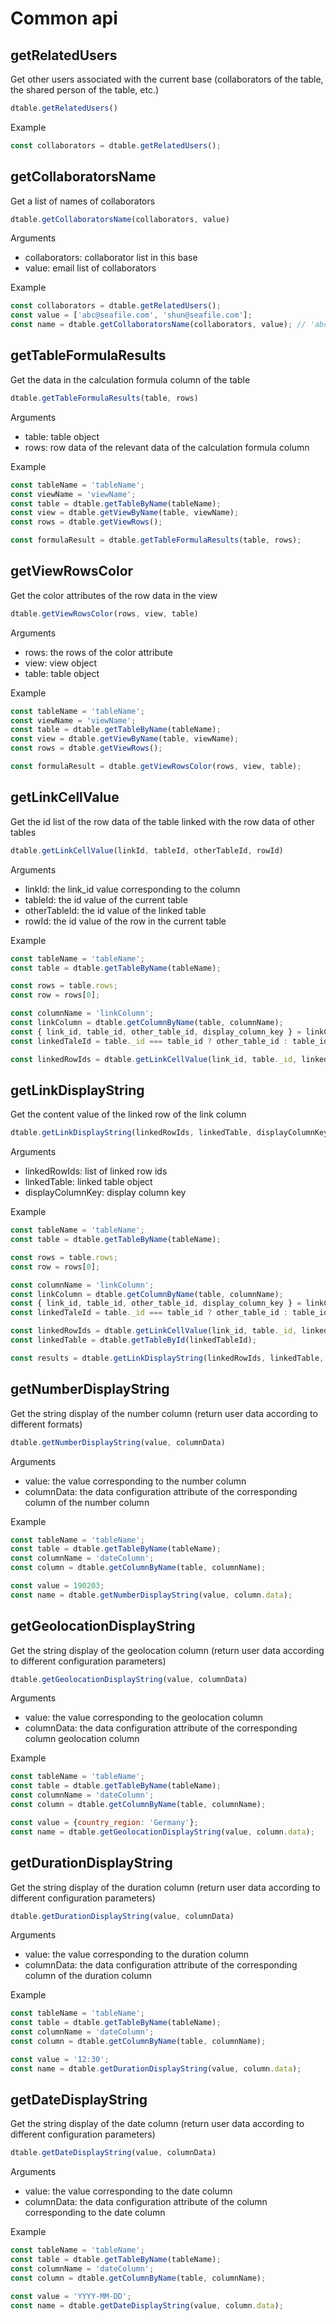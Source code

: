 # Common api

## getRelatedUsers

Get other users associated with the current base (collaborators of the table, the shared person of the table, etc.)

```javascript
dtable.getRelatedUsers()
```

Example

```javascript
const collaborators = dtable.getRelatedUsers();
```

## getCollaboratorsName

Get a list of names of collaborators

```javascript
dtable.getCollaboratorsName(collaborators, value)
```

Arguments

* collaborators: collaborator list in this base
* value: email list of collaborators

Example

```javascript
const collaborators = dtable.getRelatedUsers();
const value = ['abc@seafile.com', 'shun@seafile.com'];
const name = dtable.getCollaboratorsName(collaborators, value); // 'abc, shun'
```

## getTableFormulaResults

Get the data in the calculation formula column of the table

```javascript
dtable.getTableFormulaResults(table, rows)
```

Arguments

* table: table object
* rows: row data of the relevant data of the calculation formula column

Example

```javascript
const tableName = 'tableName';
const viewName = 'viewName';
const table = dtable.getTableByName(tableName);
const view = dtable.getViewByName(table, viewName);
const rows = dtable.getViewRows();

const formulaResult = dtable.getTableFormulaResults(table, rows);
```

## getViewRowsColor

Get the color attributes of the row data in the view

```javascript
dtable.getViewRowsColor(rows, view, table)
```

Arguments

* rows: the rows of the color attribute
* view: view object
* table: table object

Example

```javascript
const tableName = 'tableName';
const viewName = 'viewName';
const table = dtable.getTableByName(tableName);
const view = dtable.getViewByName(table, viewName);
const rows = dtable.getViewRows();

const formulaResult = dtable.getViewRowsColor(rows, view, table);
```

## getLinkCellValue

Get the id list of the row data of the table linked with the row data of other tables

```javascript
dtable.getLinkCellValue(linkId, tableId, otherTableId, rowId)
```

Arguments

* linkId: the link_id value corresponding to the column
* tableId: the id value of the current table
* otherTableId: the id value of the linked table
* rowId: the id value of the row in the current table

Example

```javascript
const tableName = 'tableName';
const table = dtable.getTableByName(tableName);

const rows = table.rows;
const row = rows[0];

const columnName = 'linkColumn';
const linkColumn = dtable.getColumnByName(table, columnName);
const { link_id, table_id, other_table_id, display_column_key } = linkColumn.data;
const linkedTaleId = table._id === table_id ? other_table_id : table_id;

const linkedRowIds = dtable.getLinkCellValue(link_id, table._id, linkedTableId, row._id);
```


## getLinkDisplayString

Get the content value of the linked row of the link column

```javascript
dtable.getLinkDisplayString(linkedRowIds, linkedTable, displayColumnKey)
```

Arguments

* linkedRowIds: list of linked row ids
* linkedTable: linked table object
* displayColumnKey: display column key

Example

```javascript
const tableName = 'tableName';
const table = dtable.getTableByName(tableName);

const rows = table.rows;
const row = rows[0];

const columnName = 'linkColumn';
const linkColumn = dtable.getColumnByName(table, columnName);
const { link_id, table_id, other_table_id, display_column_key } = linkColumn.data;
const linkedTaleId = table._id === table_id ? other_table_id : table_id;

const linkedRowIds = dtable.getLinkCellValue(link_id, table._id, linkedTableId, row._id);
const linkedTable = dtable.getTableById(linkedTableId);

const results = dtable.getLinkDisplayString(linkedRowIds, linkedTable, display_column_key);
```

## getNumberDisplayString

Get the string display of the number column (return user data according to different formats)

```javascript
dtable.getNumberDisplayString(value, columnData)
```

Arguments

* value: the value corresponding to the number column
* columnData: the data configuration attribute of the corresponding column of the number column

Example

```javascript
const tableName = 'tableName';
const table = dtable.getTableByName(tableName);
const columnName = 'dateColumn';
const column = dtable.getColumnByName(table, columnName);

const value = 190203;
const name = dtable.getNumberDisplayString(value, column.data);
```

## getGeolocationDisplayString

Get the string display of the geolocation column (return user data according to different configuration parameters)

```javascript
dtable.getGeolocationDisplayString(value, columnData)
```

Arguments

* value: the value corresponding to the geolocation column
* columnData: the data configuration attribute of the corresponding column geolocation column

Example

```javascript
const tableName = 'tableName';
const table = dtable.getTableByName(tableName);
const columnName = 'dateColumn';
const column = dtable.getColumnByName(table, columnName);

const value = {country_region: 'Germany'};
const name = dtable.getGeolocationDisplayString(value, column.data);
```

## getDurationDisplayString

Get the string display of the duration column (return user data according to different configuration parameters)

```javascript
dtable.getDurationDisplayString(value, columnData)
```

Arguments

* value: the value corresponding to the duration column
* columnData: the data configuration attribute of the corresponding column of the duration column

Example

```javascript
const tableName = 'tableName';
const table = dtable.getTableByName(tableName);
const columnName = 'dateColumn';
const column = dtable.getColumnByName(table, columnName);

const value = '12:30';
const name = dtable.getDurationDisplayString(value, column.data);
```

## getDateDisplayString

Get the string display of the date column (return user data according to different configuration parameters)

```javascript
dtable.getDateDisplayString(value, columnData)
```

Arguments

* value: the value corresponding to the date column
* columnData: the data configuration attribute of the column corresponding to the date column

Example

```javascript
const tableName = 'tableName';
const table = dtable.getTableByName(tableName);
const columnName = 'dateColumn';
const column = dtable.getColumnByName(table, columnName);

const value = 'YYYY-MM-DD';
const name = dtable.getDateDisplayString(value, column.data);
```

